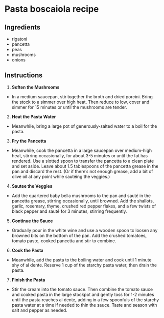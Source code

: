 # Pasta boscaiola recipe


## Ingredients

- rigatoni
- pancetta
- peas
- mushrooms
- onions



## Instructions

1. **Soften the Mushrooms**
- In a medium saucepan, stir together the broth and dried porcini. Bring the stock to a simmer over high heat. Then reduce to low, cover and simmer for 15 minutes or until the mushrooms are tender.

2. **Heat the Pasta Water**
- Meanwhile, bring a large pot of generously-salted water to a boil for the pasta.

3. **Fry the Pancetta**
- Meanwhile, cook the pancetta in a large saucepan over medium-high heat, stirring occasionally, for about 3-5 minutes or until the fat has rendered. Use a slotted spoon to transfer the pancetta to a clean plate and set aside. Leave about 1.5 tablespoons of the pancetta grease in the pan and discard the rest. (Or if there’s not enough grease, add a bit of olive oil at any point while sautéing the veggies.)

4. **Sautee the Veggies**
- Add the quartered baby bella mushrooms to the pan and sauté in the pancetta grease, stirring occasionally, until browned. Add the shallots, garlic, rosemary, thyme, crushed red pepper flakes, and a few twists of black pepper and sauté for 3 minutes, stirring frequently.

5. **Continue the Sauce**
- Gradually pour in the white wine and use a wooden spoon to loosen any browned bits on the bottom of the pan. Add the crushed tomatoes, tomato paste, cooked pancetta and stir to combine.

6. **Cook the Pasta**
- Meanwhile, add the pasta to the boiling water and cook until 1 minute shy of al dente. Reserve 1 cup of the starchy pasta water, then drain the pasta.

7. **Finish the Pasta**
- Stir the cream into the tomato sauce. Then combine the tomato sauce and cooked pasta in the large stockpot and gently toss for 1-2 minutes until the pasta reaches al dente, adding in a few spoonfuls of the starchy pasta water at a time if needed to thin the sauce. Taste and season with salt and pepper as needed.

